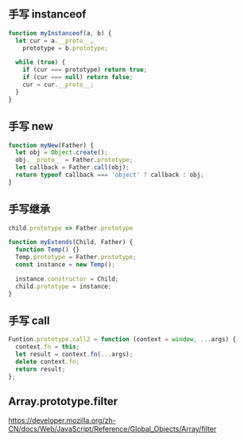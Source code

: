 ## 手写 instanceof

```js
function myInstanceof(a, b) {
  let cur = a.__proto__,
    prototype = b.prototype;

  while (true) {
    if (cur === prototype) return true;
    if (cur === null) return false;
    cur = cur.__proto__;
  }
}
```

## 手写 new

```js
function myNew(Father) {
  let obj = Object.create();
  obj.__proto__ = Father.prototype;
  let callback = Father.call(obj);
  return typeof callback === 'object' ? callback : obj;
}
```

## 手写继承

```js
child.prototype => Father.prototype

function myExtends(Child, Father) {
  function Temp() {}
  Temp.prototype = Father.prototype;
  const instance = new Temp();

  instance.constructor = Child;
  child.prototype = instance;
}
```

## 手写 call

```js
Funtion.prototype.call2 = function (context = window, ...args) {
  context.fn = this;
  let result = context.fn(...args);
  delete context.fn;
  return result;
};
```

## Array.prototype.filter

https://developer.mozilla.org/zh-CN/docs/Web/JavaScript/Reference/Global_Objects/Array/filter

```js

```
